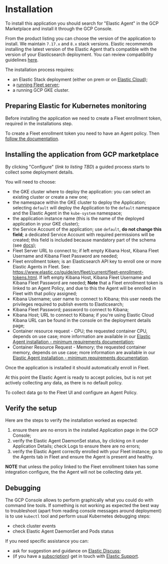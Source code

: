 # Installation

To install this application you should search for "Elastic Agent" in the GCP Marketplace and install it through the GCP Console.

From the product listing you can choose the version of the application to install.
We maintain `7.17.x` and `8.x` stack versions.
Elastic recommends installing the latest version of the Elastic Agent that’s compatible with the version of your Elasticsearch deployment.
You can review compatibility guidelines [here][1].

The installation process requires:
- an Elastic Stack deployment (either on prem or on [Elastic Cloud](https://www.elastic.co/cloud/));
- a [running Fleet server](https://www.elastic.co/guide/en/fleet/current/fleet-server.html);
- a running GCP GKE cluster.

## Preparing Elastic for Kubernetes monitoring

Before installing the application we need to create a Fleet enrollment token, required in the installations step.

To create a Fleet enrollment token you need to have an Agent policy. Then [follow the documentation][4].

## Installing the application from GCP marketplace

By clicking "Configure" (_link to listing TBD_) a guided process starts to collect some deployment details.

You will need to choose:
- the GKE cluster where to deploy the application: you can select an existing cluster or create a new one;
- the namespace within the GKE cluster to deploy the Application; selecting `default` will deploy the Application to the `default` namespace and the Elastic Agent in the `kube-system` namespace;
- the application instance name (this is the name of the deployed application in your GKE cluster);
- the Service Account of the application; use `default`, **do not change this field**; a dedicated Service Account with required permissions will be created; this field is included because mandatory part of the schema (see [docs][3]);
- Fleet Server URL to connect to; if left empty Kibana Host, Kibana Fleet Username and Kibana Fleet Password are needed;
- Fleet enrollment token; is an Elasticsearch API key to enroll one or more Elastic Agents in Fleet. See: https://www.elastic.co/guide/en/fleet/current/fleet-enrollment-tokens.html. If left empty Kibana Host, Kibana Fleet Username and Kibana Fleet Password are needed;
**Note** that a Fleet enrollment token is linked to an Agent Policy, and due to this the Agent will be enrolled in Fleet with that policy assigned;
- Kibana Username; user name to connect to Kibana; this user needs the privileges required to publish events to Elasticsearch;
- Kibana Fleet Password; password to connect to Kibana;
- Kibana Host; URL to connect to Kibana; if you're using Elastic Cloud Kibana URL can be found in the console on the deployment details page;
- Container resource request - CPU; the requested container CPU, depends on use case; more information are available in our [Elastic Agent installation - minimum requirements documentation][2];
- Container Resource Request - Memory; the requested container memory, depends on use case; more information are available in our [Elastic Agent installation - minimum requirements documentation][2].

Once the application is installed it should automatically enroll in Fleet. 

At this point the Elastic Agent is ready to accept policies, but is not yet actively collecting any data, as there is no default policy.

To collect data go to the Fleet UI and configure an Agent Policy.

## Verify the setup

Here are the steps to verify the installation worked as expected:
1. ensure there are no errors in the installed Application page in the GCP Console;
2. verify the Elastic Agent DaemonSet status, by clicking on it under Application Details; check Logs to ensure there are no errors;
3. verify the Elastic Agent correctly enrolled with your Fleet instance; go to the Agents tab in Fleet and ensure the Agent is present and healthy.

**NOTE** that unless the policy linked to the Fleet enrollment token has some integration configure, the the Agent will not be collecting data yet.

## Debugging

The GCP Console allows to perform graphically what you could do with command line tools. If something is not working as expected the best way to troubleshoot (apart from reading console messages around deployment) is to use `kubectl` tool and perform usual Kubernetes debugging steps:
- check cluster events
- check Elastic Agent DaemonSet and Pods status

If you need specific assistance you can:
- ask for suggestion and guidance on [Elastic Discuss](https://discuss.elastic.co/);
- (if you have a [subscription](https://www.elastic.co/subscriptions)) get in touch with [Elastic Support](https://support.elastic.co/).


[1]: https://www.elastic.co/support/matrix#matrix_compatibility
[2]: https://www.elastic.co/guide/en/fleet/current/elastic-agent-installation.html#_minimum_requirements
[3]: https://github.com/GoogleCloudPlatform/marketplace-k8s-app-tools/blob/master/docs/schema.md?rgh-link-date=2022-08-23T11%3A04%3A33Z#type-service_account
[4]: https://www.elastic.co/guide/en/fleet/master/fleet-enrollment-tokens.html#create-fleet-enrollment-tokens
